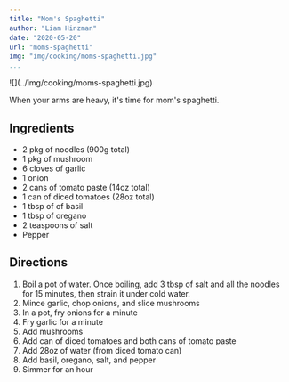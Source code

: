 ```yaml
---
title: "Mom's Spaghetti"
author: "Liam Hinzman"
date: "2020-05-20"
url: "moms-spaghetti"
img: "img/cooking/moms-spaghetti.jpg"
...
```


<div class="recipe-image">
![](../img/cooking/moms-spaghetti.jpg)
</div>

When your arms are heavy, it's time for mom's spaghetti.

## Ingredients
- 2 pkg of noodles (900g total)
- 1 pkg of mushroom
- 6 cloves of garlic
- 1 onion
- 2 cans of tomato paste (14oz total)
- 1 can of diced tomatoes (28oz total)
- 1 tbsp of of basil
- 1 tbsp of oregano
- 2 teaspoons of salt
- Pepper

## Directions
1. Boil a pot of water. Once boiling, add 3 tbsp of salt and all the noodles for 15 minutes, then strain it under cold water.
2. Mince garlic, chop onions, and slice mushrooms
3. In a pot, fry onions for a minute
4. Fry garlic for a minute
5. Add mushrooms
6. Add can of diced tomatoes and both cans of tomato paste
7. Add 28oz of water (from diced tomato can)
8. Add basil, oregano, salt, and pepper
9. Simmer for an hour
